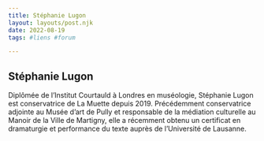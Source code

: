 ```yaml
---
title: Stéphanie Lugon  
layout: layouts/post.njk  
date: 2022-08-19
tags: #liens #forum 

---
```

## Stéphanie Lugon

Diplômée de l’Institut Courtauld à Londres en muséologie, Stéphanie Lugon est conservatrice de La Muette depuis 2019. Précédemment conservatrice adjointe au Musée d’art de Pully et responsable de la médiation culturelle au Manoir de la Ville de Martigny, elle a récemment obtenu un certificat en dramaturgie et performance du texte auprès de l’Université de Lausanne.